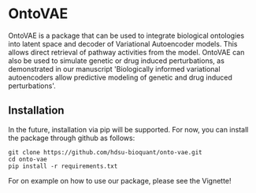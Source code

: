 # OntoVAE
OntoVAE is a package that can be used to integrate biological ontologies into latent space and decoder of Variational Autoencoder models. 
This allows direct retrieval of pathway activities from the model.
OntoVAE can also be used to simulate genetic or drug induced perturbations, as demonstrated in our manuscript 
'Biologically informed variational autoencoders allow predictive modeling of genetic and drug induced perturbations'.

## Installation

In the future, installation via pip will be supported. For now, you can install the package through github as follows:

```
git clone https://github.com/hdsu-bioquant/onto-vae.git
cd onto-vae
pip install -r requirements.txt
```

For on example on how to use our package, please see the Vignette!
